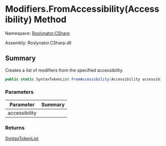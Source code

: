 # Modifiers\.FromAccessibility\(Accessibility\) Method

Namespace: [Roslynator.CSharp](../../README.md)

Assembly: Roslynator\.CSharp\.dll

## Summary

Creates a list of modifiers from the specified accessibility\.

```csharp
public static SyntaxTokenList FromAccessibility(Accessibility accessibility)
```

### Parameters

| Parameter | Summary |
| --------- | ------- |
| accessibility | |

### Returns

[SyntaxTokenList](https://docs.microsoft.com/en-us/dotnet/api/microsoft.codeanalysis.syntaxtokenlist)




